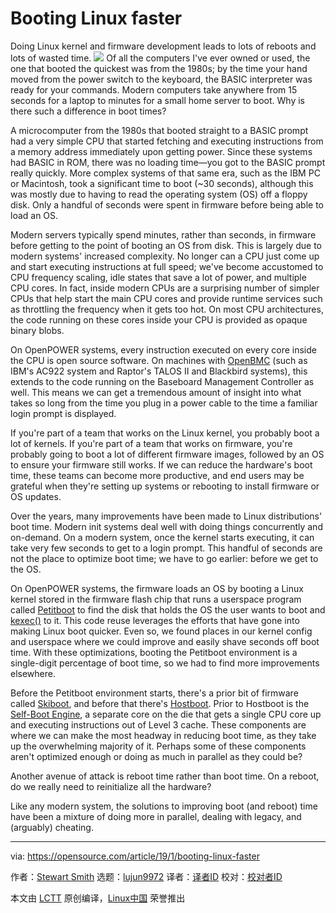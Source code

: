 [#]: collector: (lujun9972)
[#]: translator: (alim0x)
[#]: reviewer: ( )
[#]: publisher: ( )
[#]: url: ( )
[#]: subject: (Booting Linux faster)
[#]: via: (https://opensource.com/article/19/1/booting-linux-faster)
[#]: author: (Stewart Smith https://opensource.com/users/stewart-ibm)

Booting Linux faster
======
Doing Linux kernel and firmware development leads to lots of reboots and lots of wasted time.
![](https://opensource.com/sites/default/files/styles/image-full-size/public/lead-images/tux_linux_penguin_code_binary.jpg?itok=TxGxW0KY)
Of all the computers I've ever owned or used, the one that booted the quickest was from the 1980s; by the time your hand moved from the power switch to the keyboard, the BASIC interpreter was ready for your commands. Modern computers take anywhere from 15 seconds for a laptop to minutes for a small home server to boot. Why is there such a difference in boot times?

A microcomputer from the 1980s that booted straight to a BASIC prompt had a very simple CPU that started fetching and executing instructions from a memory address immediately upon getting power. Since these systems had BASIC in ROM, there was no loading time—you got to the BASIC prompt really quickly. More complex systems of that same era, such as the IBM PC or Macintosh, took a significant time to boot (~30 seconds), although this was mostly due to having to read the operating system (OS) off a floppy disk. Only a handful of seconds were spent in firmware before being able to load an OS.

Modern servers typically spend minutes, rather than seconds, in firmware before getting to the point of booting an OS from disk. This is largely due to modern systems' increased complexity. No longer can a CPU just come up and start executing instructions at full speed; we've become accustomed to CPU frequency scaling, idle states that save a lot of power, and multiple CPU cores. In fact, inside modern CPUs are a surprising number of simpler CPUs that help start the main CPU cores and provide runtime services such as throttling the frequency when it gets too hot. On most CPU architectures, the code running on these cores inside your CPU is provided as opaque binary blobs.

On OpenPOWER systems, every instruction executed on every core inside the CPU is open source software. On machines with [OpenBMC][1] (such as IBM's AC922 system and Raptor's TALOS II and Blackbird systems), this extends to the code running on the Baseboard Management Controller as well. This means we can get a tremendous amount of insight into what takes so long from the time you plug in a power cable to the time a familiar login prompt is displayed.

If you're part of a team that works on the Linux kernel, you probably boot a lot of kernels. If you're part of a team that works on firmware, you're probably going to boot a lot of different firmware images, followed by an OS to ensure your firmware still works. If we can reduce the hardware's boot time, these teams can become more productive, and end users may be grateful when they're setting up systems or rebooting to install firmware or OS updates.

Over the years, many improvements have been made to Linux distributions' boot time. Modern init systems deal well with doing things concurrently and on-demand. On a modern system, once the kernel starts executing, it can take very few seconds to get to a login prompt. This handful of seconds are not the place to optimize boot time; we have to go earlier: before we get to the OS.

On OpenPOWER systems, the firmware loads an OS by booting a Linux kernel stored in the firmware flash chip that runs a userspace program called [Petitboot][2] to find the disk that holds the OS the user wants to boot and [kexec][3][()][3] to it. This code reuse leverages the efforts that have gone into making Linux boot quicker. Even so, we found places in our kernel config and userspace where we could improve and easily shave seconds off boot time. With these optimizations, booting the Petitboot environment is a single-digit percentage of boot time, so we had to find more improvements elsewhere.

Before the Petitboot environment starts, there's a prior bit of firmware called [Skiboot][4], and before that there's [Hostboot][5]. Prior to Hostboot is the [Self-Boot Engine][6], a separate core on the die that gets a single CPU core up and executing instructions out of Level 3 cache. These components are where we can make the most headway in reducing boot time, as they take up the overwhelming majority of it. Perhaps some of these components aren't optimized enough or doing as much in parallel as they could be?

Another avenue of attack is reboot time rather than boot time. On a reboot, do we really need to reinitialize all the hardware?

Like any modern system, the solutions to improving boot (and reboot) time have been a mixture of doing more in parallel, dealing with legacy, and (arguably) cheating.

--------------------------------------------------------------------------------

via: https://opensource.com/article/19/1/booting-linux-faster

作者：[Stewart Smith][a]
选题：[lujun9972][b]
译者：[译者ID](https://github.com/译者ID)
校对：[校对者ID](https://github.com/校对者ID)

本文由 [LCTT](https://github.com/LCTT/TranslateProject) 原创编译，[Linux中国](https://linux.cn/) 荣誉推出

[a]: https://opensource.com/users/stewart-ibm
[b]: https://github.com/lujun9972
[1]: https://en.wikipedia.org/wiki/OpenBMC
[2]: https://github.com/open-power/petitboot
[3]: https://en.wikipedia.org/wiki/Kexec
[4]: https://github.com/open-power/skiboot
[5]: https://github.com/open-power/hostboot
[6]: https://github.com/open-power/sbe
[7]: https://linux.conf.au/schedule/presentation/105/
[8]: https://linux.conf.au/
